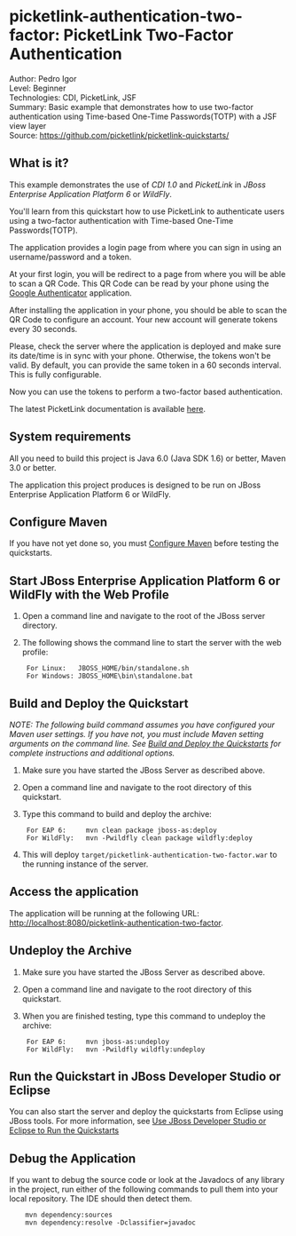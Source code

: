 picketlink-authentication-two-factor: PicketLink Two-Factor Authentication
===============================
Author: Pedro Igor  
Level: Beginner  
Technologies: CDI, PicketLink, JSF  
Summary: Basic example that demonstrates how to use two-factor authentication using Time-based One-Time Passwords(TOTP) with a JSF view layer  
Source: <https://github.com/picketlink/picketlink-quickstarts/>


What is it?
-----------

This example demonstrates the use of *CDI 1.0* and *PicketLink* in *JBoss Enterprise Application Platform 6* or *WildFly*.

You'll learn from this quickstart how to use PicketLink to authenticate users using a two-factor authentication with Time-based One-Time Passwords(TOTP).

The application provides a login page from where you can sign in using an username/password and a token.

At your first login, you will be redirect to a page from where you will be able to scan a QR Code. This QR Code can
be read by your phone using the [Google Authenticator](https://support.google.com/accounts/answer/1066447) application.

After installing the application in your phone, you should be able to scan the QR Code to configure an account. Your
new account will generate tokens every 30 seconds.

Please, check the server where the application is deployed and make sure its date/time is in sync with your phone. Otherwise,
the tokens won't be valid. By default, you can provide the same token in a 60 seconds interval. This is fully configurable.

Now you can use the tokens to perform a two-factor based authentication.

The latest PicketLink documentation is available [here](http://docs.jboss.org/picketlink/2/latest/).

System requirements
-------------------

All you need to build this project is Java 6.0 (Java SDK 1.6) or better, Maven 3.0 or better.

The application this project produces is designed to be run on JBoss Enterprise Application Platform 6 or WildFly.

 
Configure Maven
---------------

If you have not yet done so, you must [Configure Maven](http://www.jboss.org/jdf/quickstarts/jboss-as-quickstart/#configure_maven) before testing the quickstarts.


Start JBoss Enterprise Application Platform 6 or WildFly with the Web Profile
-------------------------

1. Open a command line and navigate to the root of the JBoss server directory.
2. The following shows the command line to start the server with the web profile:

        For Linux:   JBOSS_HOME/bin/standalone.sh
        For Windows: JBOSS_HOME\bin\standalone.bat

 
Build and Deploy the Quickstart
-------------------------

_NOTE: The following build command assumes you have configured your Maven user settings. If you have not, you must include Maven setting arguments on the command line. See [Build and Deploy the Quickstarts](../README.md#build-and-deploy-the-quickstarts) for complete instructions and additional options._

1. Make sure you have started the JBoss Server as described above.
2. Open a command line and navigate to the root directory of this quickstart.
3. Type this command to build and deploy the archive:

        For EAP 6:     mvn clean package jboss-as:deploy
        For WildFly:   mvn -Pwildfly clean package wildfly:deploy

4. This will deploy `target/picketlink-authentication-two-factor.war` to the running instance of the server.


Access the application 
---------------------

The application will be running at the following URL: <http://localhost:8080/picketlink-authentication-two-factor>. 


Undeploy the Archive
--------------------

1. Make sure you have started the JBoss Server as described above.
2. Open a command line and navigate to the root directory of this quickstart.
3. When you are finished testing, type this command to undeploy the archive:

        For EAP 6:     mvn jboss-as:undeploy
        For WildFly:   mvn -Pwildfly wildfly:undeploy


Run the Quickstart in JBoss Developer Studio or Eclipse
-------------------------------------
You can also start the server and deploy the quickstarts from Eclipse using JBoss tools. For more information, see [Use JBoss Developer Studio or Eclipse to Run the Quickstarts](../README.md#use-jboss-developer-studio-or-eclipse-to-run-the-quickstarts) 


Debug the Application
------------------------------------

If you want to debug the source code or look at the Javadocs of any library in the project, run either of the following commands to pull them into your local repository. The IDE should then detect them.

        mvn dependency:sources
        mvn dependency:resolve -Dclassifier=javadoc
